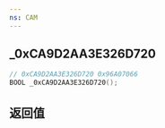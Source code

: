 ```yaml
---
ns: CAM
---
```

## _0xCA9D2AA3E326D720

```c
// 0xCA9D2AA3E326D720 0x96A07066
BOOL _0xCA9D2AA3E326D720();
```


## 返回值
